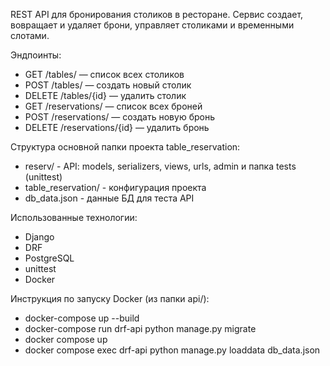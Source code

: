 REST API для бронирования столиков в ресторане. 
Сервис создает, вовращает и удаляет брони, управляет столиками и временными слотами.

Эндпоинты:
- GET /tables/ — список всех столиков
- POST /tables/ — создать новый столик
- DELETE /tables/{id} — удалить столик
- GET /reservations/ — список всех броней
- POST /reservations/ — создать новую бронь
- DELETE /reservations/{id} — удалить бронь

Структура основной папки проекта table_reservation:
- reserv/ - API: models, serializers, views, urls, admin и папка tests (unittest)
- table_reservation/ - конфигурация проекта
- db_data.json - данные БД для теста API

Использованные технологии:
- Django
- DRF
- PostgreSQL
- unittest
- Docker

Инструкция по запуску Docker (из папки api/):
- docker-compose up --build
- docker-compose run drf-api python manage.py migrate
- docker compose up
- docker compose exec drf-api python manage.py loaddata db_data.json
